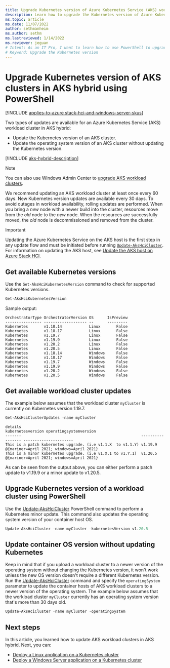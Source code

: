 ```yaml
---
title: Upgrade Kubernetes version of Azure Kubernetes Service (AKS) workload clusters in AKS hybrid using PowerShell
description: Learn how to upgrade the Kubernetes version of Azure Kubernetes Service (AKS) workload clusters in AKS hybrid using PowerShell
ms.topic: article
ms.date: 11/07/2022
author: sethmanheim
ms.author: sethm 
ms.lastreviewed: 1/14/2022
ms.reviewer: jeguan
# Intent: As an IT Pro, I want to learn how to use PowerShell to upgrade the Kubernetes version of AKS workload clusters.
# Keyword: Upgrade the Kubernetes version 
---
```


# Upgrade Kubernetes version of AKS clusters in AKS hybrid using PowerShell

[!INCLUDE [applies-to-azure stack-hci-and-windows-server-skus](includes/aks-hci-applies-to-skus/aks-hybrid-applies-to-azure-stack-hci-windows-server-sku.md)]

Two types of updates are available for an Azure Kubernetes Service (AKS) workload cluster in AKS hybrid:

- Update the Kubernetes version of an AKS cluster.
- Update the operating system version of an AKS cluster without updating the Kubernetes version.

[!INCLUDE [aks-hybrid-description](includes/aks-hybrid-description.md)]

> [!NOTE]
> You can also use Windows Admin Center to [upgrade AKS workload clusters](upgrade-kubernetes.md).

We recommend updating an AKS workload cluster at least once every 60 days. New Kubernetes version updates are available every 30 days. To avoid outages in workload availability, rolling updates are performed. When you bring a _new_ node with a newer build into the cluster, resources move from the _old_ node to the _new_ node. When the resources are successfully moved, the _old_ node is decommissioned and removed from the cluster.

> [!IMPORTANT]
> Updating the Azure Kubernetes Service on the AKS host is the first step in any update flow and must be initiated before running [`Update-AksHciCluster`](./reference/ps/update-akshcicluster.md). For information on updating the AKS host, see [Update the AKS host on Azure Stack HCI](./update-akshci-host-powershell.md). 

## Get available Kubernetes versions

Use the `Get-AksHciKubernetesVersion` command to check for supported Kubernetes versions.

```powershell
Get-AksHciKubernetesVersion
```
Sample output:
```Output
OrchestratorType OrchestratorVersion OS      IsPreview
---------------- ------------------- --      ---------
Kubernetes       v1.18.14            Linux       False
Kubernetes       v1.18.17            Linux       False
Kubernetes       v1.19.7             Linux       False
Kubernetes       v1.19.9             Linux       False
Kubernetes       v1.20.2             Linux       False
Kubernetes       v1.20.5             Linux       False
Kubernetes       v1.18.14            Windows     False
Kubernetes       v1.18.17            Windows     False
Kubernetes       v1.19.7             Windows     False
Kubernetes       v1.19.9             Windows     False
Kubernetes       v1.20.2             Windows     False
Kubernetes       v1.20.5             Windows     False
```

## Get available workload cluster updates

The example below assumes that the workload cluster `myCluster` is currently on Kubernetes version 1.19.7.
```powershell
Get-AksHciClusterUpdates -name myCluster
```

```output
details                                                     kubernetesversion operatingsystemversion
-------                                                     ----------------- ----------------------
This is a patch kubernetes upgrade. (i.e v1.1.X  to v1.1.Y) v1.19.9           @{mariner=April 2021; windows=April 2021}
This is a minor kubernetes upgrade. (i.e v1.X.1 to v1.Y.1)  v1.20.5           @{mariner=April 2021; windows=April 2021}
```

As can be seen from the output above, you can either perform a patch update to v1.19.9 or a minor update to v1.20.5.

## Upgrade Kubernetes version of a workload cluster using PowerShell

Use the [Update-AksHciCluster](./reference/ps/update-akshcicluster.md) PowerShell command to perform a Kubernetes minor update. This command also updates the operating system version of your container host OS.

```powershell
Update-AksHciCluster -name myCluster -kubernetesVersion v1.20.5
```

## Update container OS version without updating Kubernetes

Keep in mind that if you upload a workload cluster to a newer version of the operating system without changing the Kubernetes version, it won't work unless the new OS version doesn't require a different Kubernetes version. Run the [Update-AksHciCluster](./reference/ps/update-akshcicluster.md) command and specify the `operatingSystem` parameter to update the container hosts of AKS workload clusters to a newer version of the operating system. The example below assumes that the workload cluster `myCluster` currently has an operating system version that's more than 30 days old.

```powershell
Update-AksHciCluster -name myCluster -operatingSystem
```

## Next steps

In this article, you learned how to update AKS workload clusters in AKS hybrid. Next, you can:
- [Deploy a Linux application on a Kubernetes cluster](./deploy-linux-application.md)
- [Deploy a Windows Server application on a Kubernetes cluster](./deploy-windows-application.md)